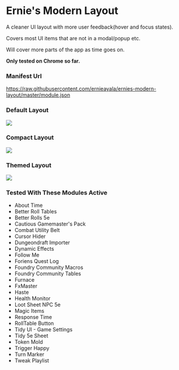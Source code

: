 # Ernie's Modern Layout
A cleaner UI layout with more user feedback(hover and focus states).

Covers most UI items that are not in a modal/popup etc.

Will cover more parts of the app as time goes on.

**Only tested on Chrome so far.**

### Manifest Url
https://raw.githubusercontent.com/ernieayala/ernies-modern-layout/master/module.json

### Default Layout
<img src="https://github.com/ernieayala/ernies-modern-layout/raw/master/images/eml-default.jpg"
     style="max-width: 100%;" />
     
### Compact Layout
<img src="https://github.com/ernieayala/ernies-modern-layout/raw/master/images/eml-compact.jpg"
     style="max-width: 100%;" />
     
### Themed Layout
<img src="https://github.com/ernieayala/ernies-modern-layout/raw/master/images/eml-primary.jpg"
     style="max-width: 100%;" />
     
### Tested With These Modules Active
- About Time
- Better Roll Tables
- Better Rolls 5e
- Cautious Gamemaster's Pack
- Combat Utility Belt
- Cursor Hider
- Dungeondraft Importer
- Dynamic Effects
- Follow Me
- Foriens Quest Log
- Foundry Community Macros
- Foundry Community Tables
- Furnace
- FxMaster
- Haste
- Health Monitor
- Loot Sheet NPC 5e
- Magic Items
- Response Time
- RollTable Button
- Tidy UI - Game Settings
- Tidy 5e Sheet
- Token Mold
- Trigger Happy
- Turn Marker
- Tweak Playlist
